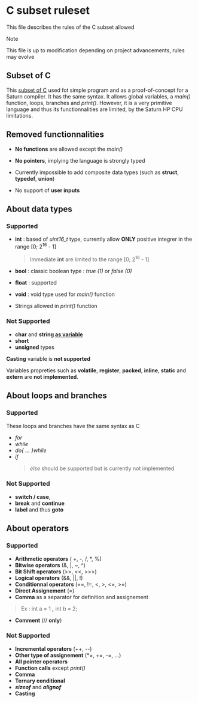 # C subset ruleset
This file describes the rules of the C subset allowed
> [!NOTE]
> This file is up to modification depending on project advancements, rules may evolve

## Subset of C
This <u>subset of C</u> used fot simple program and as a proof-of-concept for a Saturn compiler. It has the same syntax.
It allows global variables, a *main()* function, loops, branches and *print()*.
However, it is a very primitive language and thus its functionnalities are limited, by the Saturn HP CPU limitations.

## Removed functionnalities
- **No functions** are allowed except the *main()*

- **No pointers**, implying the language is strongly typed

- Currently impossible to add composite data types (such as **struct**, **typedef**, **union**)

- No support of **user inputs**

## About data types
### Supported
- **int** : based of *uint16_t* type, currently allow **ONLY** positive integrer in the range [0; 2<sup>16</sup> - 1]
	> Immediate **int** are limited to the range [0; 2<sup>16</sup> - 1]
	
- **bool** : classic boolean type : *true (1)* or *false (0)* 
- **float** : supported
- **void** : void type used for *main()* function
- Strings allowed in *print()* function

### Not Supported 
- **char** and **string <u>as variable</u>**
- **short** 
- **unsigned** types

**Casting** variable is **not supported**

Variables propreties such as **volatile**, **register**, **packed**, **inline**, **static** and **extern** are **not implemented**.

## About loops and branches

### Supported 
These loops and branches have the same syntax as C
- *for*
- *while*
- *do{ ... }while*
- *if* 
	> *else* should be supported but is currently not implemented

### Not Supported 
- **switch / case**, 
- **break** and **continue**
- **label** and thus **goto**

## About operators
### Supported 
- **Arithmetic operators** ( +, -, /, *, %)
- **Bitwise operators**  (&, |, ~, ^)
- **Bit Shift operators** (>>, <<, >>>)
- **Logical operators** (&&, ||, !)
- **Conditionnal operators** (==, !=, <, >, <=, >=)
- **Direct Assignement** (=)
- **Comma** as a separator for definition and assignement 
> Ex : int a = 1 **,** int b = 2;
- **Comment** (// **only**)

### Not Supported 
- **Incremental operators** (++, --)
- **Other type of assignement** (*=, +=, -=, ...)
- **All pointer operators**
- **Function calls** except *print()*
- **Comma**
- **Ternary conditional**
- ***sizeof*** and ***alignof***
- **Casting**



